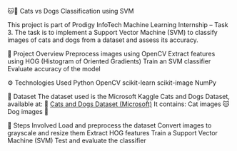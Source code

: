 🐱🐶 Cats vs Dogs Classification using SVM

This project is part of Prodigy InfoTech Machine Learning Internship – Task 3.
The task is to implement a Support Vector Machine (SVM) to classify images of cats and dogs from a dataset and assess its accuracy.

📌 Project Overview
Preprocess images using OpenCV
Extract features using HOG (Histogram of Oriented Gradients)
Train an SVM classifier
Evaluate accuracy of the model

⚙️ Technologies Used
Python
OpenCV
scikit-learn
scikit-image
NumPy

📂 Dataset
The dataset used is the Microsoft Kaggle Cats and Dogs Dataset, available at:
🔗 [Cats and Dogs Dataset (Microsoft)](https://www.microsoft.com/en-us/download/details.aspx?id=54765)
It contains:
Cat images 🐱
Dog images 🐶

🚀 Steps Involved
Load and preprocess the dataset
Convert images to grayscale and resize them
Extract HOG features
Train a Support Vector Machine (SVM)
Test and evaluate the classifier

